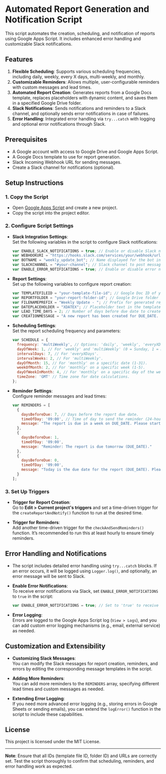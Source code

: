 # Automated Report Generation and Notification Script

This script automates the creation, scheduling, and notification of reports using Google Apps Script. It includes enhanced error handling and customizable Slack notifications.

## Features

1. **Flexible Scheduling**: Supports various scheduling frequencies, including daily, weekly, every X days, multi-weekly, and monthly.
2. **Customizable Reminders**: Allows multiple, user-configurable reminders with custom messages and lead times.
3. **Automated Report Creation**: Generates reports from a Google Docs template, replaces placeholders with dynamic content, and saves them in a specified Google Drive folder.
4. **Slack Notifications**: Sends notifications and reminders to a Slack channel, and optionally sends error notifications in case of failures.
5. **Error Handling**: Integrated error handling via `try...catch` with logging and optional error notifications through Slack.

## Prerequisites

- A Google account with access to Google Drive and Google Apps Script.
- A Google Docs template to use for report generation.
- Slack Incoming Webhook URL for sending messages.
- Create a Slack channel for notifications (optional).

## Setup Instructions

### 1. **Copy the Script**

- Open [Google Apps Script](https://script.google.com/) and create a new project.
- Copy the script into the project editor.

### 2. **Configure Script Settings**

- **Slack Integration Settings**:  
   Set the following variables in the script to configure Slack notifications:
   ```javascript
   var ENABLE_SLACK_NOTIFICATIONS = true; // Enable or disable Slack notifications.
   var WEBHOOKURI = "https://hooks.slack.com/services/your/webhook/url"; // Your Slack Incoming Webhook URL.
   var BOTNAME = "weekly_update_bot"; // Name displayed for the bot in Slack.
   var SLACKCHANNEL = "#your-channel"; // Slack channel to post messages in.
   var ENABLE_ERROR_NOTIFICATIONS = true; // Enable or disable error notifications via Slack.
   ```

- **Report Settings**:  
   Set up the following variables to configure report creation:
   ```javascript
   var TEMPLATEFILEID = "your-template-file-id"; // Google Doc ID of your report template.
   var REPORTFOLDER = "your-report-folder-id"; // Google Drive folder ID to save reports.
   var FILENAMEPREFIX = "Weekly Update - "; // Prefix for generated report names.
   var DATEPLACEHOLDER = "XDATEX"; // Placeholder text in the template to be replaced with the date.
   var LEAD_TIME_DAYS = 2; // Number of days before due date to create the report.
   var CREATIONMESSAGE = "A new report has been created for DUE_DATE. Please start contributing: <FILEURL|Report Link>"; // Slack message when report is created.
   ```

- **Scheduling Settings**:  
   Set the report scheduling frequency and parameters:
   ```javascript
   var SCHEDULE = {
     frequency: 'multiWeekly', // Options: 'daily', 'weekly', 'everyXDays', 'multiWeekly', 'monthly'.
     dayOfWeek: 1, // For 'weekly' and 'multiWeekly' (0 = Sunday, 1 = Monday, ..., 6 = Saturday).
     intervalDays: 7, // For 'everyXDays'.
     intervalWeeks: 2, // For 'multiWeekly'.
     dayOfMonth: 15, // For 'monthly' on a specific date (1-31).
     weekOfMonth: 2, // For 'monthly' on a specific week (1-5).
     dayOfWeekInMonth: 4, // For 'monthly' on a specific day of the week (0 = Sunday, ..., 6 = Saturday).
     timeZone: 'GMT' // Time zone for date calculations.
   };
   ```

- **Reminder Settings**:  
   Configure reminder messages and lead times:
   ```javascript
   var REMINDERS = [
     {
       daysBeforeDue: 7, // Days before the report due date.
       timeOfDay: '09:00', // Time of day to send the reminder (24-hour format).
       message: "The report is due in a week on DUE_DATE. Please start preparing."
     },
     {
       daysBeforeDue: 1,
       timeOfDay: '09:00',
       message: "Reminder: The report is due tomorrow (DUE_DATE)."
     },
     {
       daysBeforeDue: 0,
       timeOfDay: '09:00',
       message: "Today is the due date for the report (DUE_DATE). Please finalize your inputs."
     }
   ];
   ```

### 3. **Set Up Triggers**

- **Trigger for Report Creation**:  
   Go to **Edit > Current project's triggers** and set a time-driven trigger for the `createReportAndNotify()` function to run at the desired time.

- **Trigger for Reminders**:  
   Add another time-driven trigger for the `checkAndSendReminders()` function. It’s recommended to run this at least hourly to ensure timely reminders.

## Error Handling and Notifications

- The script includes detailed error handling using `try...catch` blocks. If an error occurs, it will be logged using `Logger.log()`, and optionally, an error message will be sent to Slack.

- **Enable Error Notifications**:  
   To receive error notifications via Slack, set `ENABLE_ERROR_NOTIFICATIONS` to `true` in the script:
   ```javascript
   var ENABLE_ERROR_NOTIFICATIONS = true; // Set to 'true' to receive error notifications.
   ```

- **Error Logging**:  
   Errors are logged to the Google Apps Script log (`View > Logs`), and you can add custom error logging mechanisms (e.g., email, external service) as needed.

## Customization and Extensibility

- **Customizing Slack Messages**:  
   You can modify the Slack messages for report creation, reminders, and errors by editing the corresponding message templates in the script.

- **Adding More Reminders**:  
   You can add more reminders to the `REMINDERS` array, specifying different lead times and custom messages as needed.

- **Extending Error Logging**:  
   If you need more advanced error logging (e.g., storing errors in Google Sheets or sending emails), you can extend the `logError()` function in the script to include these capabilities.

## License

This project is licensed under the MIT License.

---

**Note**: Ensure that all IDs (template file ID, folder ID) and URLs are correctly set. Test the script thoroughly to confirm that scheduling, reminders, and error handling work as expected.
